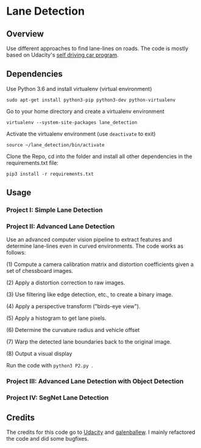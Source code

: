 # Lane Detection
## Overview
Use different approaches to find lane-lines on roads. The code is mostly based on Udacity's [self driving car program](https://eu.udacity.com/course/self-driving-car-engineer-nanodegree--nd013).

## Dependencies

Use Python 3.6 and install virtualenv (virtual environment)
```
sudo apt-get install python3-pip python3-dev python-virtualenv
``` 
Go to your home directory and create a virtualenv environment
```
virtualenv --system-site-packages lane_detection
```
Activate the virtualenv environment (use ```deactivate``` to exit)
```
source ~/lane_detection/bin/activate
```
Clone the Repo, cd into the folder and install all other dependencies in the requirements.txt file:
```
pip3 install -r requirements.txt
```

## Usage

### Project I: Simple Lane Detection

### Project II: Advanced Lane Detection

Use an advanced computer vision pipeline to extract features and determine lane-lines even in curved environments. The code works as follows:

(1) Compute a camera calibration matrix and distortion coefficients given a set of chessboard images.

(2) Apply a distortion correction to raw images.

(3) Use filtering like edge detection, etc., to create a binary image.

(4) Apply a perspective transform ("birds-eye view").

(5) Apply a histogram to get lane pixels.

(6) Determine the curvature radius and vehicle offset

(7) Warp the detected lane boundaries back to the original image.

(8) Output a visual display 

Run the code with ```python3 P2.py ```.

### Project III: Advanced Lane Detection with Object Detection

### Project IV: SegNet Lane Detection



## Credits

The credits for this code go to [Udacity](https://github.com/udacity) and [galenballew](https://github.com/galenballew/SDC-Lane-and-Vehicle-Detection-Tracking). I  mainly refactored the code and did some bugfixes.
